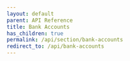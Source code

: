 ```yaml
---
layout: default
parent: API Reference
title: Bank Accounts
has_children: true
permalink: /api/section/bank-accounts
redirect_to: /api/bank-accounts
---
```

